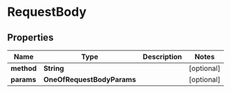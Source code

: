 # RequestBody

## Properties
Name | Type | Description | Notes
------------ | ------------- | ------------- | -------------
**method** | **String** |  |  [optional]
**params** | **OneOfRequestBodyParams** |  |  [optional]
